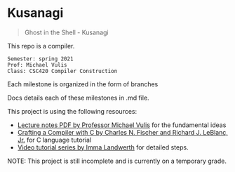 # Kusanagi

> Ghost in the Shell - Kusanagi

This repo is a compiler.

```
Semester: spring 2021
Prof: Michael Vulis
Class: CSC420 Compiler Construction
```

Each milestone is organized in the form of branches

Docs details each of these milestones in .md file.

This project is using the following resources:
* [Lecture notes PDF by Professor Michael Vulis][420 Book] for the fundamental ideas
* [Crafting a Compiler with C by Charles N. Fischer and Richard J. LeBlanc, Jr.][C Book] for C language tutorial
* [Video tutorial series by Imma Landwerth][Youtube] for detailed steps.

[420 Book]: report/CSC420_Lecture_Notes.pdf
[C Book]: https://www.amazon.com/Crafting-Compiler-Charles-Fischer-July/dp/B015X4AO4E
[YouTube]: https://www.youtube.com/watch?v=wgHIkdUQbp0&list=PLRAdsfhKI4OWNOSfS7EUu5GRAVmze1t2y

NOTE: This project is still incomplete and is currently on a temporary grade.
